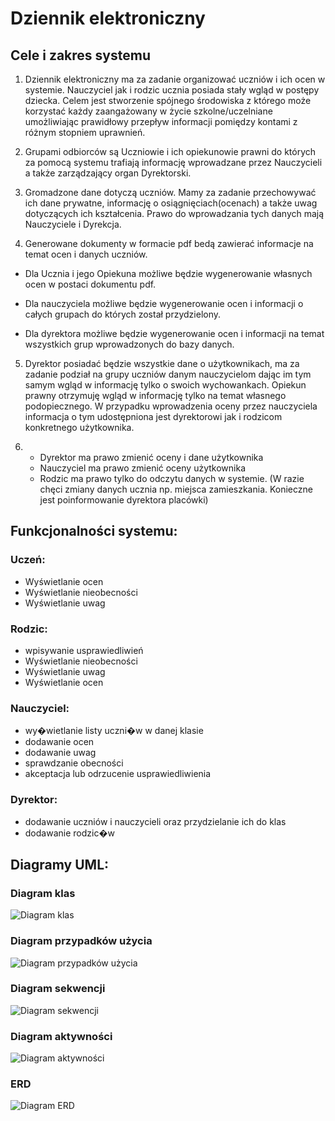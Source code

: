 # Dziennik elektroniczny
## Cele i zakres systemu

 
1. Dziennik elektroniczny ma za zadanie organizować uczniów i ich ocen w systemie. Nauczyciel jak i rodzic ucznia posiada stały wgląd w postępy dziecka.  Celem jest stworzenie spójnego środowiska z którego może korzystać każdy zaangażowany w życie szkolne/uczelniane umożliwiając prawidłowy przepływ informacji pomiędzy kontami z różnym stopniem uprawnień. 
 

2. Grupami odbiorców są Uczniowie i ich opiekunowie prawni do których za pomocą systemu trafiają informację wprowadzane przez Nauczycieli a także zarządzający organ Dyrektorski.

3. Gromadzone dane dotyczą uczniów. Mamy za zadanie przechowywać ich dane prywatne, informację o osiągnięciach(ocenach) a także uwag dotyczących ich kształcenia. Prawo do wprowadzania tych danych mają Nauczyciele i Dyrekcja. 

4. Generowane dokumenty w formacie pdf bedą zawierać informacje na temat ocen i danych uczniów.

- Dla Ucznia i jego Opiekuna możliwe będzie wygenerowanie własnych ocen w postaci dokumentu pdf. 

- Dla nauczyciela możliwe będzie wygenerowanie ocen i informacji o całych grupach do których został przydzielony.

- Dla dyrektora możliwe będzie wygenerowanie ocen i informacji na temat wszystkich grup wprowadzonych do bazy danych.

5. Dyrektor posiadać będzie wszystkie dane o użytkownikach, ma za zadanie podział na grupy uczniów danym nauczycielom dając im tym samym wgląd w informację tylko o swoich wychowankach. Opiekun prawny otrzymuję wgląd w informację tylko na temat własnego podopiecznego. W przypadku wprowadzenia oceny  przez nauczyciela informacja o tym udostępniona jest dyrektorowi jak i rodzicom konkretnego użytkownika.

6. - Dyrektor ma prawo zmienić oceny i dane użytkownika
   - Nauczyciel ma prawo zmienić oceny użytkownika
   - Rodzic ma prawo tylko do odczytu danych w systemie. (W razie chęci zmiany danych ucznia np. miejsca zamieszkania. Konieczne jest poinformowanie dyrektora placówki)

	
## Funkcjonalności systemu:

### Uczeń:
- Wyświetlanie ocen
- Wyświetlanie nieobecności
- Wyświetlanie uwag

### Rodzic:
- wpisywanie usprawiedliwień
- Wyświetlanie nieobecności
- Wyświetlanie uwag
- Wyświetlanie ocen

### Nauczyciel:
- wy�wietlanie listy uczni�w w danej klasie
- dodawanie ocen
- dodawanie uwag
- sprawdzanie obecności
- akceptacja lub odrzucenie usprawiedliwienia

### Dyrektor:
- dodawanie uczniów i nauczycieli oraz przydzielanie ich do klas
- dodawanie rodzic�w

## Diagramy UML:
### Diagram klas
![Diagram klas](https://i.ibb.co/t3RbxST/Diagram-Class.png)
### Diagram przypadków użycia
![Diagram przypadków użycia](https://i.ibb.co/9qGjqST/Diagram-Use-Case.png)
### Diagram sekwencji
![Diagram sekwencji](https://i.ibb.co/kDcHR0y/Diagram-Sequence.png)
### Diagram aktywności
![Diagram aktywności](https://i.ibb.co/xH2jT7M/Diagram-State.png)
### ERD
![Diagram ERD](https://i.ibb.co/n6k4P2L/Diagram-ERD.png)
